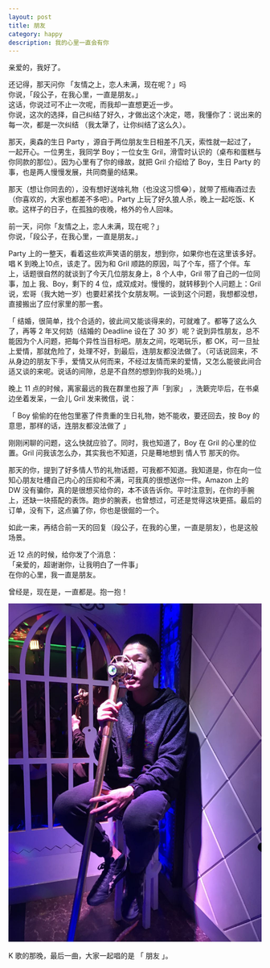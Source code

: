 ```yaml
---
layout: post
title: 朋友
category: happy
description: 我的心里一直会有你
---
```


亲爱的，我好了。

还记得，那天问你 「友情之上，恋人未满，现在呢？」吗  
你说，「段公子，在我心里，一直是朋友。」  
这话，你说过可不止一次呢，而我却一直想更近一步。  
你说，这次的选择，自己纠结了好久，才做出这个决定，嗯，我懂你了：说出来的每一次，都是一次纠结 （我太犟了，让你纠结了这么久）。  

那天，奥森的生日 Party ，源自于两位朋友生日相差不几天，索性就一起过了，一起开心。一位男生，我同学 Boy；一位女生 Gril，滑雪时认识的（桌布和蛋糕与你同款的那位）。因为心里有了你的缘故，就把 Gril 介绍给了 Boy，生日 Party 的事，也是两人慢慢发展，共同商量的结果。

那天（想让你同去的），没有想好送啥礼物（也没这习惯😂），就带了瓶梅酒过去（你喜欢的，大家也都差不多吧）。Party 上玩了好久狼人杀，晚上一起吃饭、K 歌。这样子的日子，在孤独的夜晚，格外的令人回味。

前一天，问你「友情之上，恋人未满，现在呢？」  
你说，「段公子，在我心里，一直是朋友。」

Party 上的一整天，看着这些欢声笑语的朋友，想到你，如果你也在这里该多好。  
唱 K 到晚上10点，该走了。因为和 Gril 顺路的原因，叫了个车，搭了个伴。车上，话题很自然的就谈到了今天几位朋友身上，8 个人中，Gril 带了自己的一位同事，加上 我、Boy，剩下的 4 位，成双成对。慢慢的，就转移到个人问题上：Gril 说，宏哥（我大她一岁）也要赶紧找个女朋友啊。一谈到这个问题，我想都没想，直接搬出了应付家里的那一套。

「 结婚，很简单，找个合适的，彼此间又能谈得来的，可就难了。都等了这么久了，再等 2 年又何妨（结婚的 Deadline 设在了 30 岁）呢？说到异性朋友，总不能因为个人问题，把每个异性当目标吧。朋友之间，吃喝玩乐，都 OK，可一旦扯上爱情，那就危险了，处理不好，到最后，连朋友都没法做了。（可话说回来，不从身边的朋友下手，爱情又从何而来，不经过友情而来的爱情，又怎么能彼此间合适又谈的来呢。说话的间隙，总是不自然的想到你我的处境。）」

晚上 11 点的时候，离家最远的我在群里也报了声「到家」 ，洗簌完毕后，在书桌边坐着发呆，一会儿 Gril 发来微信，说：

「 Boy 偷偷的在他包里塞了件贵重的生日礼物，她不能收，要还回去，按 Boy 的意思，那样的话，连朋友都没法做了 」

刚刚闲聊的问题，这么快就应验了。同时，我也知道了，Boy 在 Gril 的心里的位置。Gril 问我该怎么办，其实我也不知道，只是蓦地想到 情人节 那天的你。

那天的你，提到了好多情人节的礼物话题，可我都不知道。我知道是，你在向一位知心朋友吐槽自己内心的压抑和不满，可我真的很想送你一件。Amazon 上的 DW 没有骗你，真的是很想买给你的，本不该告诉你。平时注意到，在你的手腕上，还缺一块搭配的表饰。跑步的腕表，也曾想过，可还是觉得这块更搭。最后的订单，没有下，这点骗了你，你也是很倔的一个。

如此一来，再结合前一天的回复（段公子，在我的心里，一直是朋友），也是这般场景。

近 12 点的时候，给你发了个消息：  
「亲爱的，超谢谢你，让我明白了一件事」  
在你的心里，我一直是朋友。  

曾经是，现在是，一直都是。抱一抱！

![](/images/2017_03/sing.jpeg)

K 歌的那晚，最后一曲，大家一起唱的是 「 朋友 」。

